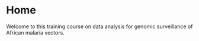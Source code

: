# Home

Welcome to this training course on data analysis for genomic surveillance of African malaria vectors.

